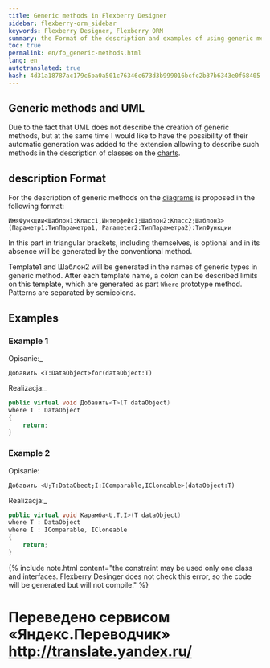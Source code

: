```yaml
--- 
title: Generic methods in Flexberry Designer 
sidebar: flexberry-orm_sidebar 
keywords: Flexberry Designer, Flexberry ORM 
summary: the Format of the description and examples of using generic methods 
toc: true 
permalink: en/fo_generic-methods.html 
lang: en 
autotranslated: true 
hash: 4d31a18787ac179c6ba0a501c76346c673d3b999016bcfc2b37b6343e0f68405 
--- 
```


## Generic methods and UML 

Due to the fact that UML does not describe the creation of generic methods, but at the same time I would like to have the possibility of their automatic generation was added to the extension allowing to describe such methods in the description of classes on the [charts](fd_class-diagram.html). 

## description Format 

For the description of generic methods on the [diagrams](fd_class-diagram.html) is proposed in the following format: 

`ИмяФункции<Шаблон1:Класс1,Интерфейс1;Шаблон2:Класс2;Шаблон3>(Параметр1:ТипПараметра1, Parameter2:ТипПараметра2):ТипФункции` 

In this part in triangular brackets, including themselves, is optional and in its absence will be generated by the conventional method. 

Template1 and Шаблон2 will be generated in the names of generic types in generic method. After each template name, a colon can be described limits on this template, which are generated as part `Where` prototype method. Patterns are separated by semicolons. 

## Examples 

### Example 1 

Opisanie:_ 

`Добавить <T:DataObject>for(dataObject:T)` 

Realizacja:_ 

```csharp
public virtual void Добавить<T>(T dataObject)
where T : DataObject
{
    return;
}
``` 

### Example 2 

Opisanie: 

`Добавить <U;T:DataObect;I:IComparable,ICloneable>(dataObject:T)` 

Realizacja:_ 

```csharp
public virtual void Карамба<U,T,I>(T dataObject)
where T : DataObject
where I : IComparable, ICloneable
{
    return;
}
``` 

{% include note.html content="the constraint may be used only one class and interfaces. Flexberry Desinger does not check this error, so the code will be generated but will not compile." %} 



 # Переведено сервисом «Яндекс.Переводчик» http://translate.yandex.ru/